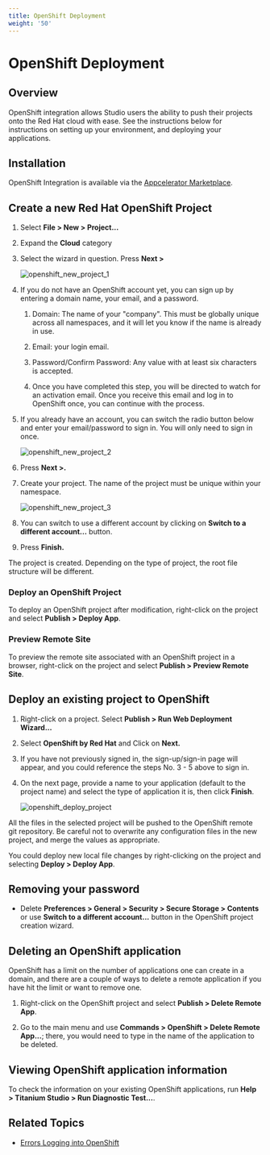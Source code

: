 ```yaml
---
title: OpenShift Deployment
weight: '50'
---
```


# OpenShift Deployment

## Overview

OpenShift integration allows Studio users the ability to push their projects onto the Red Hat cloud with ease. See the instructions below for instructions on setting up your environment, and deploying your applications.

## Installation

OpenShift Integration is available via the [Appcelerator Marketplace](http://marketplace.appcelerator.com).

## Create a new Red Hat OpenShift Project

1. Select **File > New > Project...**

2. Expand the **Cloud** category

3. Select the wizard in question. Press **Next >**

    ![openshift_new_project_1](./openshift_new_project_1.png)
4. If you do not have an OpenShift account yet, you can sign up by entering a domain name, your email, and a password.

    1. Domain: The name of your "company". This must be globally unique across all namespaces, and it will let you know if the name is already in use.

    2. Email: your login email.

    3. Password/Confirm Password: Any value with at least six characters is accepted.

    4. Once you have completed this step, you will be directed to watch for an activation email. Once you receive this email and log in to OpenShift once, you can continue with the process.

5. If you already have an account, you can switch the radio button below and enter your email/password to sign in. You will only need to sign in once.

    ![openshift_new_project_2](./openshift_new_project_2.png)
6. Press **Next >.**

7. Create your project. The name of the project must be unique within your namespace.

    ![openshift_new_project_3](./openshift_new_project_3.png)
8. You can switch to use a different account by clicking on **Switch to a different account...** button.

9. Press **Finish.**

The project is created. Depending on the type of project, the root file structure will be different.

### Deploy an OpenShift Project

To deploy an OpenShift project after modification, right-click on the project and select **Publish > Deploy App**.

### Preview Remote Site

To preview the remote site associated with an OpenShift project in a browser, right-click on the project and select **Publish > Preview Remote Site**.

## Deploy an existing project to OpenShift

1. Right-click on a project. Select **Publish > Run Web Deployment Wizard...**

2. Select **OpenShift by Red Hat** and Click on **Next.**

3. If you have not previously signed in, the sign-up/sign-in page will appear, and you could reference the steps No. 3 - 5 above to sign in.

4. On the next page, provide a name to your application (default to the project name) and select the type of application it is, then click **Finish**.

    ![openshift_deploy_project](./openshift_deploy_project.png)

All the files in the selected project will be pushed to the OpenShift remote git repository. Be careful not to overwrite any configuration files in the new project, and merge the values as appropriate.

You could deploy new local file changes by right-clicking on the project and selecting **Deploy > Deploy App**.

## Removing your password

* Delete **Preferences > General > Security > Secure Storage > Contents** or use **Switch to a different account...** button in the OpenShift project creation wizard.

## Deleting an OpenShift application

OpenShift has a limit on the number of applications one can create in a domain, and there are a couple of ways to delete a remote application if you have hit the limit or want to remove one.

1. Right-click on the OpenShift project and select **Publish > Delete Remote App**.

2. Go to the main menu and use **Commands > OpenShift > Delete Remote App...**; there, you would need to type in the name of the application to be deleted.

## Viewing OpenShift application information

To check the information on your existing OpenShift applications, run **Help > Titanium Studio > Run Diagnostic Test...**.

## Related Topics

* [Errors Logging into OpenShift](/guide/Axway_Appcelerator_Studio/Axway_Appcelerator_Studio_Guide/Web_Development/Publishing/OpenShift_Deployment/Errors_Logging_into_OpenShift/)
